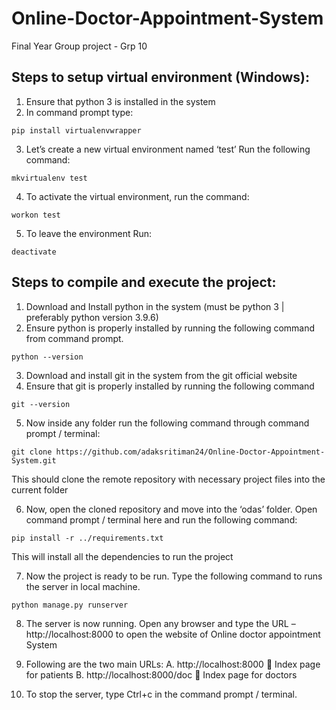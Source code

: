 # Online-Doctor-Appointment-System
Final Year Group project - Grp 10

## Steps to setup virtual environment (Windows):
1. Ensure that python 3 is installed in the system
2. In command prompt type:

`pip install virtualenvwrapper`

3. Let’s create a new virtual environment named ‘test’
Run the following command:

`mkvirtualenv test`

4. To activate the virtual environment, run the command:

`workon test`

5. To leave the environment
Run:

`deactivate`

## Steps to compile and execute the project:

1. Download and Install python in the system (must be python 3 | preferably python version 3.9.6)
2. Ensure python is properly installed by running the following command from command prompt.

`python --version`

3. Download and install git in the system from the git official website
4. Ensure that git is properly installed by running the following command

`git --version`

5. Now inside any folder run the following command through command prompt / terminal:

`git clone https://github.com/adaksritiman24/Online-Doctor-Appointment-System.git`

This should clone the remote repository with necessary project files into the current folder

6. Now, open the cloned repository and move into the ‘odas’ folder. Open command prompt / terminal here and run the following command: 

`pip install -r ../requirements.txt`

This will install all the dependencies to run the project

7. Now the project is ready to be run. Type the following command to runs the server in local machine.

`python manage.py runserver`

8. The server is now running. Open any browser and type the URL – http://localhost:8000
to open the website of Online doctor appointment System 

9.  Following are the two main URLs:
A. http://localhost:8000   Index page for patients 
B. http://localhost:8000/doc  Index page for doctors

10. To stop the server, type Ctrl+c in the command prompt / terminal.


